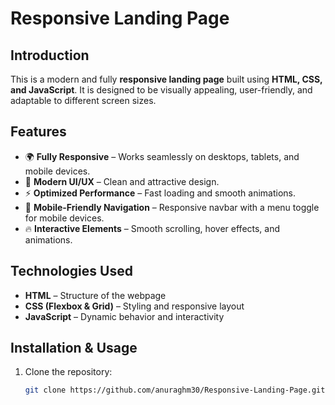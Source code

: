 # Responsive Landing Page

## Introduction
This is a modern and fully **responsive landing page** built using **HTML, CSS, and JavaScript**. It is designed to be visually appealing, user-friendly, and adaptable to different screen sizes.

## Features
- 🌍 **Fully Responsive** – Works seamlessly on desktops, tablets, and mobile devices.  
- 🎨 **Modern UI/UX** – Clean and attractive design.  
- ⚡ **Optimized Performance** – Fast loading and smooth animations.  
- 📱 **Mobile-Friendly Navigation** – Responsive navbar with a menu toggle for mobile devices.  
- 🔥 **Interactive Elements** – Smooth scrolling, hover effects, and animations.  

## Technologies Used
- **HTML** – Structure of the webpage  
- **CSS (Flexbox & Grid)** – Styling and responsive layout  
- **JavaScript** – Dynamic behavior and interactivity  

## Installation & Usage
1. Clone the repository:  
   ```sh
   git clone https://github.com/anuraghm30/Responsive-Landing-Page.git
